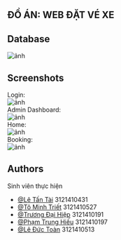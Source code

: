 
## ĐỒ ÁN: WEB ĐẶT VÉ XE 
## Database
![ảnh](https://github.com/user-attachments/assets/fd93452a-1632-4dc3-8c85-3f862b7da3d0)   
## Screenshots  
Login:  
![ảnh](https://github.com/user-attachments/assets/3fd9ed4e-9164-4f66-afa9-17152acc4429)   
Admin Dashboard:  
![ảnh](https://github.com/user-attachments/assets/e4b01484-6c0f-4c06-b07b-8ef77a42f2d6)    
Home:   
![ảnh](https://github.com/user-attachments/assets/42cd0d05-094b-48f7-9107-d7049f2cd76b)  
Booking:  
![ảnh](https://github.com/user-attachments/assets/a89b28e8-3dbe-4105-8cb0-d8ad0cd7b8b7)   


## Authors
Sinh viên thực hiện
- [@Lê Tấn Tài](https://github.com/LeTaiSGU) 3121410431
-  [@Tô Minh Triết](https://github.com/minhtriet03s) 3121410527
-  [@Trương Đại Hiệp](https://github.com/TruongDHiep) 3121410191
-  [@Phạm Trung Hiếu](https://github.com/hiudune29) 3121410197
-  [@Lê Đức Toàn](https://github.com/Toan-LD) 3121410513
